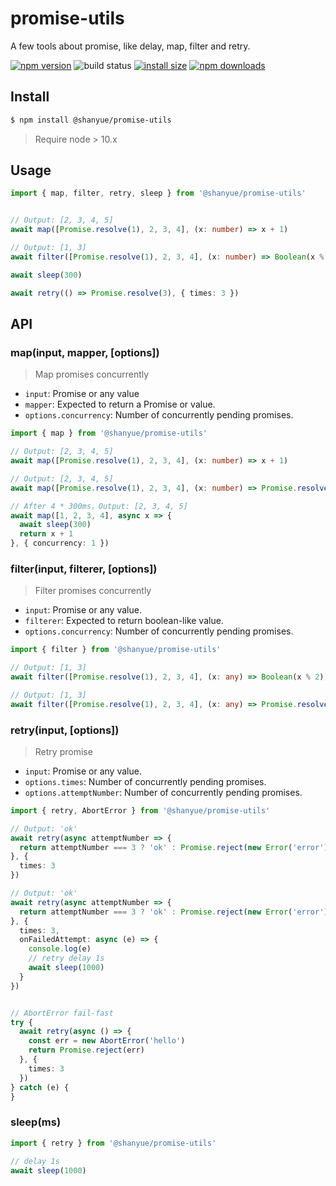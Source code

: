 # promise-utils

A few tools about promise, like delay, map, filter and retry.

[![npm version](https://img.shields.io/npm/v/@shanyue/promise-utils.svg?style=flat-square)](https://www.npmjs.org/package/@shanyue/promise-utils)
![build status](https://img.shields.io/github/workflow/status/shfshanyue/promise-utils/test?style=flat-square)
[![install size](https://packagephobia.now.sh/badge?p=@shanyue/promise-utils)](https://packagephobia.now.sh/result?p=@shanyue/promise-utils)
[![npm downloads](https://img.shields.io/npm/dw/@shanyue/promise-utils.svg?style=flat-square)](http://npm-stat.com/charts.html?package=@shanyue/promise-utils)

## Install

``` bash
$ npm install @shanyue/promise-utils
```

> Require node > 10.x

## Usage

``` ts
import { map, filter, retry, sleep } from '@shanyue/promise-utils'


// Output: [2, 3, 4, 5]
await map([Promise.resolve(1), 2, 3, 4], (x: number) => x + 1)

// Output: [1, 3]
await filter([Promise.resolve(1), 2, 3, 4], (x: number) => Boolean(x % 2))

await sleep(300)

await retry(() => Promise.resolve(3), { times: 3 })
```

## API

### map(input, mapper, [options])

> Map promises concurrently 

+ `input`: Promise or any value
+ `mapper`: Expected to return a Promise or value.
+ `options.concurrency`: Number of concurrently pending promises.

``` ts
import { map } from '@shanyue/promise-utils'

// Output: [2, 3, 4, 5]
await map([Promise.resolve(1), 2, 3, 4], (x: number) => x + 1)

// Output: [2, 3, 4, 5]
await map([Promise.resolve(1), 2, 3, 4], (x: number) => Promise.resolve(x + 1))

// After 4 * 300ms，Output: [2, 3, 4, 5]
await map([1, 2, 3, 4], async x => {
  await sleep(300)
  return x + 1
}, { concurrency: 1 })
```

### filter(input, filterer, [options])

> Filter promises concurrently

+ `input`: Promise or any value.
+ `filterer`: Expected to return boolean-like value.
+ `options.concurrency`: Number of concurrently pending promises.

``` ts
import { filter } from '@shanyue/promise-utils'

// Output: [1, 3]
await filter([Promise.resolve(1), 2, 3, 4], (x: any) => Boolean(x % 2))

// Output: [1, 3]
await filter([Promise.resolve(1), 2, 3, 4], (x: any) => Promise.resolve(Boolean(x % 2)))
```

### retry(input, [options])

> Retry promise

+ `input`: Promise or any value.
+ `options.times`: Number of concurrently pending promises.
+ `options.attemptNumber`: Number of concurrently pending promises.

``` ts
import { retry, AbortError } from '@shanyue/promise-utils'

// Output: 'ok'
await retry(async attemptNumber => {
  return attemptNumber === 3 ? 'ok' : Promise.reject(new Error('error'))
}, {
  times: 3
})

// Output: 'ok'
await retry(async attemptNumber => {
  return attemptNumber === 3 ? 'ok' : Promise.reject(new Error('error'))
}, {
  times: 3,
  onFailedAttempt: async (e) => {
    console.log(e)
    // retry delay 1s
    await sleep(1000)
  }
})


// AbortError fail-fast
try {
  await retry(async () => {
    const err = new AbortError('hello')
    return Promise.reject(err)
  }, {
    times: 3
  })
} catch (e) {
}
```

### sleep(ms)

``` js
import { retry } from '@shanyue/promise-utils'

// delay 1s
await sleep(1000)
```